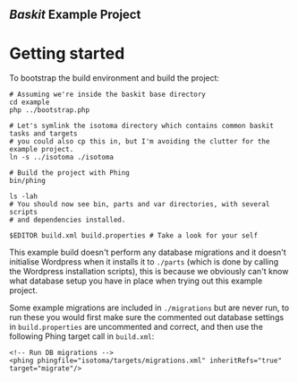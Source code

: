 _Baskit_ Example Project
------------------------

Getting started
===============
To bootstrap the build environment and build the project:

    # Assuming we're inside the baskit base directory
    cd example
    php ../bootstrap.php
    
    # Let's symlink the isotoma directory which contains common baskit tasks and targets
    # you could also cp this in, but I'm avoiding the clutter for the example project.
    ln -s ../isotoma ./isotoma

    # Build the project with Phing
    bin/phing

    ls -lah
    # You should now see bin, parts and var directories, with several scripts
    # and dependencies installed.

    $EDITOR build.xml build.properties # Take a look for your self

This example build doesn't perform any database migrations and it doesn't initialise Wordpress when it installs it to `./parts`
(which is done by calling the Wordpress installation scripts), this is because we obviously can't know what database setup
you have in place when trying out this example project.

Some example migrations are included in `./migrations` but are never run, to run these you would first make
sure the commented out database settings in `build.properties` are uncommented and correct, and then use
the following Phing target call in `build.xml`:

    <!-- Run DB migrations -->
    <phing phingfile="isotoma/targets/migrations.xml" inheritRefs="true" target="migrate"/>

